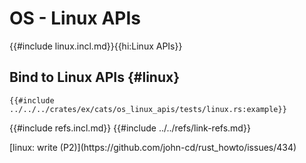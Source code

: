 # OS - Linux APIs

{{#include linux.incl.md}}{{hi:Linux APIs}}

## Bind to Linux APIs {#linux}

```rust,editable
{{#include ../../../crates/ex/cats/os_linux_apis/tests/linux.rs:example}}
```

{{#include refs.incl.md}}
{{#include ../../refs/link-refs.md}}

<div class="hidden">
[linux: write (P2)](https://github.com/john-cd/rust_howto/issues/434)

</div>
